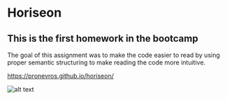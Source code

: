 # Horiseon

## This is the first homework in the bootcamp

The goal of this assignment was to make the code easier to read by using proper semantic structuring to make reading the code more intuitive.

https://pronevros.github.io/horiseon/

![alt text](assets/images/READMEIMG.png)